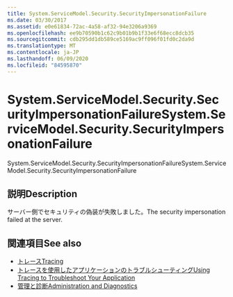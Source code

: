 ```yaml
---
title: System.ServiceModel.Security.SecurityImpersonationFailure
ms.date: 03/30/2017
ms.assetid: e0e61834-72ac-4a58-af32-94e3206a9369
ms.openlocfilehash: ee9b70590b1c62c9b01b9b1f33e6f68ecc8dcb35
ms.sourcegitcommit: cdb295dd1db589ce5169ac9ff096f01fd0c2da9d
ms.translationtype: MT
ms.contentlocale: ja-JP
ms.lasthandoff: 06/09/2020
ms.locfileid: "84595870"
---
```

# <a name="systemservicemodelsecuritysecurityimpersonationfailure"></a><span data-ttu-id="2ac74-102">System.ServiceModel.Security.SecurityImpersonationFailure</span><span class="sxs-lookup"><span data-stu-id="2ac74-102">System.ServiceModel.Security.SecurityImpersonationFailure</span></span>
<span data-ttu-id="2ac74-103">System.ServiceModel.Security.SecurityImpersonationFailure</span><span class="sxs-lookup"><span data-stu-id="2ac74-103">System.ServiceModel.Security.SecurityImpersonationFailure</span></span>  
  
## <a name="description"></a><span data-ttu-id="2ac74-104">説明</span><span class="sxs-lookup"><span data-stu-id="2ac74-104">Description</span></span>  
 <span data-ttu-id="2ac74-105">サーバー側でセキュリティの偽装が失敗しました。</span><span class="sxs-lookup"><span data-stu-id="2ac74-105">The security impersonation failed at the server.</span></span>  
  
## <a name="see-also"></a><span data-ttu-id="2ac74-106">関連項目</span><span class="sxs-lookup"><span data-stu-id="2ac74-106">See also</span></span>

- [<span data-ttu-id="2ac74-107">トレース</span><span class="sxs-lookup"><span data-stu-id="2ac74-107">Tracing</span></span>](index.md)
- [<span data-ttu-id="2ac74-108">トレースを使用したアプリケーションのトラブルシューティング</span><span class="sxs-lookup"><span data-stu-id="2ac74-108">Using Tracing to Troubleshoot Your Application</span></span>](using-tracing-to-troubleshoot-your-application.md)
- [<span data-ttu-id="2ac74-109">管理と診断</span><span class="sxs-lookup"><span data-stu-id="2ac74-109">Administration and Diagnostics</span></span>](../index.md)
